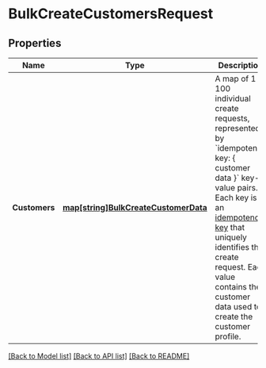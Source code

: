 # BulkCreateCustomersRequest

## Properties
Name | Type | Description | Notes
------------ | ------------- | ------------- | -------------
**Customers** | [**map[string]BulkCreateCustomerData**](BulkCreateCustomerData.md) | A map of 1 to 100 individual create requests, represented by &#x60;idempotency key: { customer data }&#x60; key-value pairs.  Each key is an [idempotency key](https://developer.squareup.com/docs/build-basics/common-api-patterns/idempotency) that uniquely identifies the create request. Each value contains the customer data used to create the customer profile. | [default to null]

[[Back to Model list]](../README.md#documentation-for-models) [[Back to API list]](../README.md#documentation-for-api-endpoints) [[Back to README]](../README.md)

